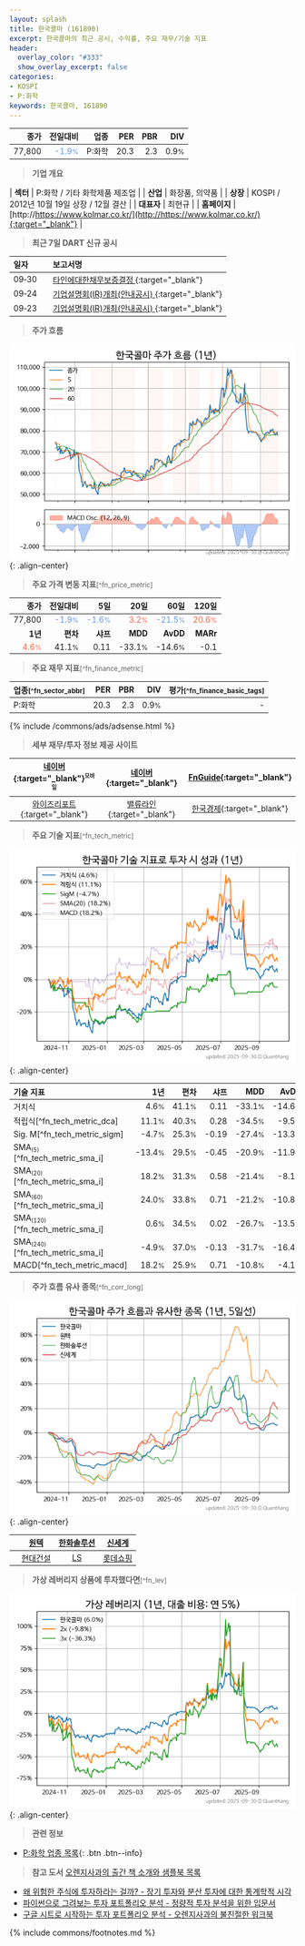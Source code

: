 ```yaml
---
layout: splash
title: 한국콜마 (161890)
excerpt: 한국콜마의 최근 공시, 수익률, 주요 재무/기술 지표
header:
  overlay_color: "#333"
  show_overlay_excerpt: false
categories:
- KOSPI
- P:화학
keywords: 한국콜마, 161890
---
```


| **종가** | **전일대비** | **업종** | **PER** | **PBR** | **DIV** |
| -------: | -----------: | -------: | ------: | ------: | ------: |
| 77,800 | <span style="color: cornflowerblue">-1.9<small>%</small></span> | P:화학 | 20.3 | 2.3 | 0.9<small>%</small> |

<!-- more -->


> **기업 개요**<a id="company"></a>

| <span style="white-space:nowrap;">**섹터**</span> | P:화학 / 기타 화학제품 제조업 |
| <span style="white-space:nowrap;">**산업**</span> | 화장품, 의약품 |
| <span style="white-space:nowrap;">**상장**</span> | KOSPI / 2012년 10월 19일 상장 / 12월 결산 |
| <span style="white-space:nowrap;">**대표자**</span> | 최현규 |
| <span style="white-space:nowrap;">**홈페이지**</span> | [http://https://www.kolmar.co.kr/](http://https://www.kolmar.co.kr/){:target="_blank"} |


> **최근 7일 DART 신규 공시**<a id="dart"></a>

| **일자** |      | **보고서명** |
| :------- | :--- | :----------- |
| 09&#x2011;30 | | [타인에대한채무보증결정              ](https://dart.fss.or.kr/dsaf001/main.do?rcpNo=20250930800223){:target="_blank"} |
| 09&#x2011;24 | | [기업설명회(IR)개최(안내공시)              ](https://dart.fss.or.kr/dsaf001/main.do?rcpNo=20250924800272){:target="_blank"} |
| 09&#x2011;23 | | [기업설명회(IR)개최(안내공시)              ](https://dart.fss.or.kr/dsaf001/main.do?rcpNo=20250923800297){:target="_blank"} |


> **주가 흐름**<a id="price"></a>

![161890](/stock/images/161890.png){: .align-center}


> **주요 가격 변동 지표**<small>[^fn_price_metric]</small>

| **종가** | **전일대비** | **5일** | **20일** | **60일** | **120일** |
| -------: | -----------: | ------: | -------: | -------: | --------: |
| 77,800 | <span style="color: cornflowerblue">-1.9<small>%</small></span> | <span style="color: cornflowerblue">-1.6<small>%</small></span> | <span style="color: tomato">3.2<small>%</small></span> | <span style="color: cornflowerblue">-21.5<small>%</small></span> | <span style="color: tomato">20.6<small>%</small></span> |
| **1년** | **편차** | **샤프** | **MDD** | **AvDD** | **MARr** |
| <span style="color: tomato">4.6<small>%</small></span> | 41.1<small>%</small> | 0.11 | -33.1<small>%</small> | -14.6<small>%</small> | -0.1 |


> **주요 재무 지표**<small>[^fn_finance_metric]</small>

| **업종**<small>[^fn_sector_abbr]</small> | **PER** | **PBR** | **DIV** | **평가**<small>[^fn_finance_basic_tags]</small> |
| :--------------------------------------- | ------: | ------: | ------: | ----------------------------------------------: |
| P:화학 | 20.3 | 2.3 | 0.9<small>%</small> | - |



{% include /commons/ads/adsense.html %}

> **세부 재무/투자 정보 제공 사이트**

| [네이버](https://m.stock.naver.com/domestic/stock/161890/finance/summary){:target="_blank"}<sup><small>모바일</small></sup> | [네이버](https://finance.naver.com/item/coinfo.naver?code=161890){:target="_blank"} | [FnGuide](https://comp.fnguide.com/SVO2/ASP/SVD_Invest.asp?gicode=A161890&MenuYn=Y){:target="_blank"} |
| :---: | :---: | :---: |
| [와이즈리포트](https://comp.wisereport.co.kr/company/c1040001.aspx?cmp_cd=161890){:target="_blank"} | [밸류라인](https://www.valueline.co.kr/finance/summary/161890){:target="_blank"} | [한국경제](https://markets.hankyung.com/stock/161890/financial-summary){:target="_blank"} |


> **주요 기술 지표**<small>[^fn_tech_metric]</small>


![161890](/stock/images/161890_tech.png){: .align-center}

| **기술 지표** | **1년** | **편차** | **샤프** | **MDD** | **AvDD** |
| :------------ | ------: | -----------: | -------: | ------: | -------: |
| 거치식 | 4.6<small>%</small> | 41.1<small>%</small> | 0.11 | -33.1<small>%</small> | -14.6<small>%</small> |
| 적립식[^fn_tech_metric_dca] | 11.1<small>%</small> | 40.3<small>%</small> | 0.28 | -34.5<small>%</small> | -9.5<small>%</small> |
| Sig. M[^fn_tech_metric_sigm] | -4.7<small>%</small> | 25.3<small>%</small> | -0.19 | -27.4<small>%</small> | -13.3<small>%</small> |
| SMA<small><sub>(5)</sub></small>[^fn_tech_metric_sma_i] | -13.4<small>%</small> | 29.5<small>%</small> | -0.45 | -20.9<small>%</small> | -11.9<small>%</small> |
| SMA<small><sub>(20)</sub></small>[^fn_tech_metric_sma_i] | 18.2<small>%</small> | 31.3<small>%</small> | 0.58 | -21.4<small>%</small> | -8.1<small>%</small> |
| SMA<small><sub>(60)</sub></small>[^fn_tech_metric_sma_i] | 24.0<small>%</small> | 33.8<small>%</small> | 0.71 | -21.2<small>%</small> | -10.8<small>%</small> |
| SMA<small><sub>(120)</sub></small>[^fn_tech_metric_sma_i] | 0.6<small>%</small> | 34.5<small>%</small> | 0.02 | -26.7<small>%</small> | -13.5<small>%</small> |
| SMA<small><sub>(240)</sub></small>[^fn_tech_metric_sma_i] | -4.9<small>%</small> | 37.0<small>%</small> | -0.13 | -31.7<small>%</small> | -16.4<small>%</small> |
| MACD[^fn_tech_metric_macd] | 18.2<small>%</small> | 25.9<small>%</small> | 0.71 | -10.8<small>%</small> | -4.1<small>%</small> |


> **주가 흐름 유사 종목**<a id="corr"></a><small>[^fn_corr_long]</small>

![161890](/stock/images/161890_corr.png){: .align-center}

|       | [원텍](/336570/) | [한화솔루션](/009830/) | [신세계](/004170/) |
| :---: | :------------------------------------: | :------------------------------------: | :------------------------------------: |
|       | [현대건설](/000720/) | [LS](/006260/) | [롯데쇼핑](/023530/) |


> **가상 레버리지 상품에 투자했다면**<a id="2x"></a><small>[^fn_lev]</small>

![161890](/stock/images/161890_2x.png){: .align-center}


> **관련 정보**

- [P:화학 업종 목록](/stats/sector/kospi_업종_화학_종목/){: .btn .btn--info}

> **참고 도서** [오렌지사과의 출간 책 소개와 샘플북 목록](https://kongdori.tistory.com/691)

- [왜 위험한 주식에 투자하라는 걸까? - 장기 투자와 분산 투자에 대한 통계학적 시각](https://kongdori.tistory.com/421)
- [파이썬으로 그려보는 투자 포트폴리오 분석  - 정량적 투자 분석을 위한 입문서](https://kongdori.tistory.com/643)
- [구글 시트로 시작하는 투자 포트폴리오 분석 - 오렌지사과의 불친절한 워크북](https://kongdori.tistory.com/449)


{% include commons/footnotes.md %}